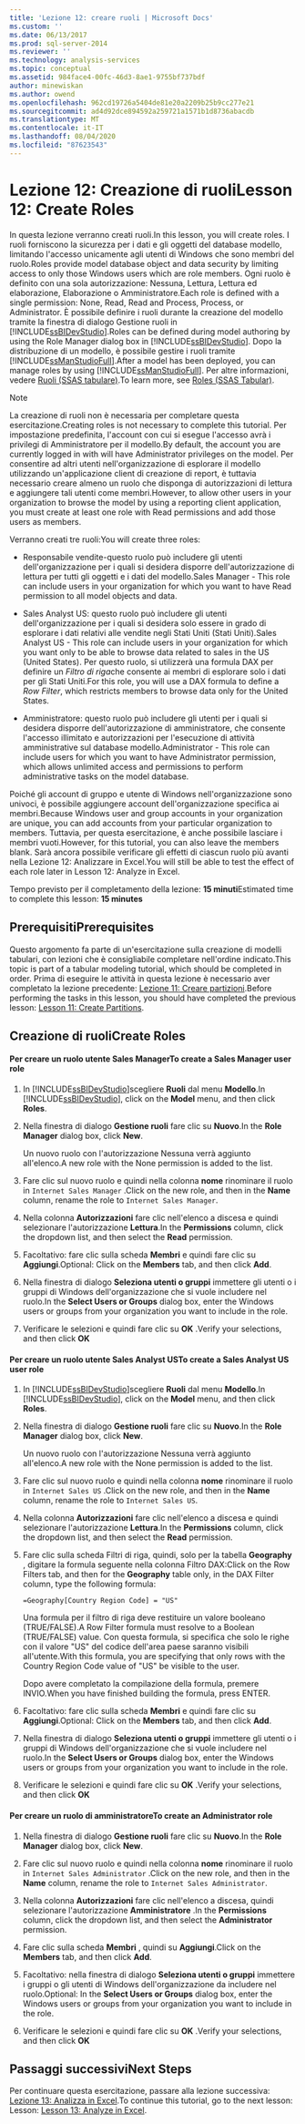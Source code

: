 ```yaml
---
title: 'Lezione 12: creare ruoli | Microsoft Docs'
ms.custom: ''
ms.date: 06/13/2017
ms.prod: sql-server-2014
ms.reviewer: ''
ms.technology: analysis-services
ms.topic: conceptual
ms.assetid: 984face4-00fc-46d3-8ae1-9755bf737bdf
author: minewiskan
ms.author: owend
ms.openlocfilehash: 962cd19726a5404de81e20a2209b25b9cc277e21
ms.sourcegitcommit: ad4d92dce894592a259721a1571b1d8736abacdb
ms.translationtype: MT
ms.contentlocale: it-IT
ms.lasthandoff: 08/04/2020
ms.locfileid: "87623543"
---
```

# <a name="lesson-12-create-roles"></a><span data-ttu-id="ac00b-102">Lezione 12: Creazione di ruoli</span><span class="sxs-lookup"><span data-stu-id="ac00b-102">Lesson 12: Create Roles</span></span>
  <span data-ttu-id="ac00b-103">In questa lezione verranno creati ruoli.</span><span class="sxs-lookup"><span data-stu-id="ac00b-103">In this lesson, you will create roles.</span></span> <span data-ttu-id="ac00b-104">I ruoli forniscono la sicurezza per i dati e gli oggetti del database modello, limitando l'accesso unicamente agli utenti di Windows che sono membri del ruolo.</span><span class="sxs-lookup"><span data-stu-id="ac00b-104">Roles provide model database object and data security by limiting access to only those Windows users which are role members.</span></span> <span data-ttu-id="ac00b-105">Ogni ruolo è definito con una sola autorizzazione: Nessuna, Lettura, Lettura ed elaborazione, Elaborazione o Amministratore.</span><span class="sxs-lookup"><span data-stu-id="ac00b-105">Each role is defined with a single permission: None, Read, Read and Process, Process, or Administrator.</span></span> <span data-ttu-id="ac00b-106">È possibile definire i ruoli durante la creazione del modello tramite la finestra di dialogo Gestione ruoli in [!INCLUDE[ssBIDevStudio](../includes/ssbidevstudio-md.md)].</span><span class="sxs-lookup"><span data-stu-id="ac00b-106">Roles can be defined during model authoring by using the Role Manager dialog box in [!INCLUDE[ssBIDevStudio](../includes/ssbidevstudio-md.md)].</span></span> <span data-ttu-id="ac00b-107">Dopo la distribuzione di un modello, è possibile gestire i ruoli tramite [!INCLUDE[ssManStudioFull](../includes/ssmanstudiofull-md.md)].</span><span class="sxs-lookup"><span data-stu-id="ac00b-107">After a model has been deployed, you can manage roles by using [!INCLUDE[ssManStudioFull](../includes/ssmanstudiofull-md.md)].</span></span> <span data-ttu-id="ac00b-108">Per altre informazioni, vedere [Ruoli &#40;SSAS tabulare&#41;](tabular-models/roles-ssas-tabular.md).</span><span class="sxs-lookup"><span data-stu-id="ac00b-108">To learn more, see [Roles &#40;SSAS Tabular&#41;](tabular-models/roles-ssas-tabular.md).</span></span>  
  
> [!NOTE]  
>  <span data-ttu-id="ac00b-109">La creazione di ruoli non è necessaria per completare questa esercitazione.</span><span class="sxs-lookup"><span data-stu-id="ac00b-109">Creating roles is not necessary to complete this tutorial.</span></span> <span data-ttu-id="ac00b-110">Per impostazione predefinita, l'account con cui si esegue l'accesso avrà i privilegi di Amministratore per il modello.</span><span class="sxs-lookup"><span data-stu-id="ac00b-110">By default, the account you are currently logged in with will have Administrator privileges on the model.</span></span> <span data-ttu-id="ac00b-111">Per consentire ad altri utenti nell'organizzazione di esplorare il modello utilizzando un'applicazione client di creazione di report, è tuttavia necessario creare almeno un ruolo che disponga di autorizzazioni di lettura e aggiungere tali utenti come membri.</span><span class="sxs-lookup"><span data-stu-id="ac00b-111">However, to allow other users in your organization to browse the model by using a reporting client application, you must create at least one role with Read permissions and add those users as members.</span></span>  
  
 <span data-ttu-id="ac00b-112">Verranno creati tre ruoli:</span><span class="sxs-lookup"><span data-stu-id="ac00b-112">You will create three roles:</span></span>  
  
-   <span data-ttu-id="ac00b-113">Responsabile vendite-questo ruolo può includere gli utenti dell'organizzazione per i quali si desidera disporre dell'autorizzazione di lettura per tutti gli oggetti e i dati del modello.</span><span class="sxs-lookup"><span data-stu-id="ac00b-113">Sales Manager - This role can include users in your organization for which you want to have Read permission to all model objects and data.</span></span>  
  
-   <span data-ttu-id="ac00b-114">Sales Analyst US: questo ruolo può includere gli utenti dell'organizzazione per i quali si desidera solo essere in grado di esplorare i dati relativi alle vendite negli Stati Uniti (Stati Uniti).</span><span class="sxs-lookup"><span data-stu-id="ac00b-114">Sales Analyst US - This role can include users in your organization for which you want only to be able to browse data related to sales in the US (United States).</span></span> <span data-ttu-id="ac00b-115">Per questo ruolo, si utilizzerà una formula DAX per definire un *Filtro di riga*che consente ai membri di esplorare solo i dati per gli Stati Uniti.</span><span class="sxs-lookup"><span data-stu-id="ac00b-115">For this role, you will use a DAX formula to define a *Row Filter*, which restricts members to browse data only for the United States.</span></span>  
  
-   <span data-ttu-id="ac00b-116">Amministratore: questo ruolo può includere gli utenti per i quali si desidera disporre dell'autorizzazione di amministratore, che consente l'accesso illimitato e autorizzazioni per l'esecuzione di attività amministrative sul database modello.</span><span class="sxs-lookup"><span data-stu-id="ac00b-116">Administrator - This role can include users for which you want to have Administrator permission, which allows unlimited access and permissions to perform administrative tasks on the model database.</span></span>  
  
 <span data-ttu-id="ac00b-117">Poiché gli account di gruppo e utente di Windows nell'organizzazione sono univoci, è possibile aggiungere account dell'organizzazione specifica ai membri.</span><span class="sxs-lookup"><span data-stu-id="ac00b-117">Because Windows user and group accounts in your organization are unique, you can add accounts from your particular organization to members.</span></span> <span data-ttu-id="ac00b-118">Tuttavia, per questa esercitazione, è anche possibile lasciare i membri vuoti.</span><span class="sxs-lookup"><span data-stu-id="ac00b-118">However, for this tutorial, you can also leave the members blank.</span></span> <span data-ttu-id="ac00b-119">Sarà ancora possibile verificare gli effetti di ciascun ruolo più avanti nella Lezione 12: Analizzare in Excel.</span><span class="sxs-lookup"><span data-stu-id="ac00b-119">You will still be able to test the effect of each role later in Lesson 12: Analyze in Excel.</span></span>  
  
 <span data-ttu-id="ac00b-120">Tempo previsto per il completamento della lezione: **15 minuti**</span><span class="sxs-lookup"><span data-stu-id="ac00b-120">Estimated time to complete this lesson: **15 minutes**</span></span>  
  
## <a name="prerequisites"></a><span data-ttu-id="ac00b-121">Prerequisiti</span><span class="sxs-lookup"><span data-stu-id="ac00b-121">Prerequisites</span></span>  
 <span data-ttu-id="ac00b-122">Questo argomento fa parte di un'esercitazione sulla creazione di modelli tabulari, con lezioni che è consigliabile completare nell'ordine indicato.</span><span class="sxs-lookup"><span data-stu-id="ac00b-122">This topic is part of a tabular modeling tutorial, which should be completed in order.</span></span> <span data-ttu-id="ac00b-123">Prima di eseguire le attività in questa lezione è necessario aver completato la lezione precedente: [Lezione 11: Creare partizioni](lesson-10-create-partitions.md).</span><span class="sxs-lookup"><span data-stu-id="ac00b-123">Before performing the tasks in this lesson, you should have completed the previous lesson: [Lesson 11: Create Partitions](lesson-10-create-partitions.md).</span></span>  
  
## <a name="create-roles"></a><span data-ttu-id="ac00b-124">Creazione di ruoli</span><span class="sxs-lookup"><span data-stu-id="ac00b-124">Create Roles</span></span>  
  
#### <a name="to-create-a-sales-manager-user-role"></a><span data-ttu-id="ac00b-125">Per creare un ruolo utente Sales Manager</span><span class="sxs-lookup"><span data-stu-id="ac00b-125">To create a Sales Manager user role</span></span>  
  
1.  <span data-ttu-id="ac00b-126">In [!INCLUDE[ssBIDevStudio](../includes/ssbidevstudio-md.md)]scegliere **Ruoli** dal menu **Modello**.</span><span class="sxs-lookup"><span data-stu-id="ac00b-126">In [!INCLUDE[ssBIDevStudio](../includes/ssbidevstudio-md.md)], click on the **Model** menu, and then click **Roles**.</span></span>  
  
2.  <span data-ttu-id="ac00b-127">Nella finestra di dialogo **Gestione ruoli** fare clic su **Nuovo**.</span><span class="sxs-lookup"><span data-stu-id="ac00b-127">In the **Role Manager** dialog box, click **New**.</span></span>  
  
     <span data-ttu-id="ac00b-128">Un nuovo ruolo con l'autorizzazione Nessuna verrà aggiunto all'elenco.</span><span class="sxs-lookup"><span data-stu-id="ac00b-128">A new role with the None permission is added to the list.</span></span>  
  
3.  <span data-ttu-id="ac00b-129">Fare clic sul nuovo ruolo e quindi nella colonna **nome** rinominare il ruolo in `Internet Sales Manager` .</span><span class="sxs-lookup"><span data-stu-id="ac00b-129">Click on the new role, and then in the **Name** column, rename the role to `Internet Sales Manager`.</span></span>  
  
4.  <span data-ttu-id="ac00b-130">Nella colonna **Autorizzazioni** fare clic nell'elenco a discesa e quindi selezionare l'autorizzazione **Lettura**.</span><span class="sxs-lookup"><span data-stu-id="ac00b-130">In the **Permissions** column, click the dropdown list, and then select the **Read** permission.</span></span>  
  
5.  <span data-ttu-id="ac00b-131">Facoltativo: fare clic sulla scheda **Membri** e quindi fare clic su **Aggiungi**.</span><span class="sxs-lookup"><span data-stu-id="ac00b-131">Optional: Click on the **Members** tab, and then click **Add**.</span></span>  
  
6.  <span data-ttu-id="ac00b-132">Nella finestra di dialogo **Seleziona utenti o gruppi** immettere gli utenti o i gruppi di Windows dell'organizzazione che si vuole includere nel ruolo.</span><span class="sxs-lookup"><span data-stu-id="ac00b-132">In the **Select Users or Groups** dialog box, enter the Windows users or groups from your organization you want to include in the role.</span></span>  
  
7.  <span data-ttu-id="ac00b-133">Verificare le selezioni e quindi fare clic su **OK** .</span><span class="sxs-lookup"><span data-stu-id="ac00b-133">Verify your selections, and then click **OK**</span></span>  
  
#### <a name="to-create-a-sales-analyst-us-user-role"></a><span data-ttu-id="ac00b-134">Per creare un ruolo utente Sales Analyst US</span><span class="sxs-lookup"><span data-stu-id="ac00b-134">To create a Sales Analyst US user role</span></span>  
  
1.  <span data-ttu-id="ac00b-135">In [!INCLUDE[ssBIDevStudio](../includes/ssbidevstudio-md.md)]scegliere **Ruoli** dal menu **Modello**.</span><span class="sxs-lookup"><span data-stu-id="ac00b-135">In [!INCLUDE[ssBIDevStudio](../includes/ssbidevstudio-md.md)], click on the **Model** menu, and then click **Roles**.</span></span>  
  
2.  <span data-ttu-id="ac00b-136">Nella finestra di dialogo **Gestione ruoli** fare clic su **Nuovo**.</span><span class="sxs-lookup"><span data-stu-id="ac00b-136">In the **Role Manager** dialog box, click **New**.</span></span>  
  
     <span data-ttu-id="ac00b-137">Un nuovo ruolo con l'autorizzazione Nessuna verrà aggiunto all'elenco.</span><span class="sxs-lookup"><span data-stu-id="ac00b-137">A new role with the None permission is added to the list.</span></span>  
  
3.  <span data-ttu-id="ac00b-138">Fare clic sul nuovo ruolo e quindi nella colonna **nome** rinominare il ruolo in `Internet Sales US` .</span><span class="sxs-lookup"><span data-stu-id="ac00b-138">Click on the new role, and then in the **Name** column, rename the role to `Internet Sales US`.</span></span>  
  
4.  <span data-ttu-id="ac00b-139">Nella colonna **Autorizzazioni** fare clic nell'elenco a discesa e quindi selezionare l'autorizzazione **Lettura**.</span><span class="sxs-lookup"><span data-stu-id="ac00b-139">In the **Permissions** column, click the dropdown list, and then select the **Read** permission.</span></span>  
  
5.  <span data-ttu-id="ac00b-140">Fare clic sulla scheda Filtri di riga, quindi, solo per la tabella **Geography** , digitare la formula seguente nella colonna Filtro DAX:</span><span class="sxs-lookup"><span data-stu-id="ac00b-140">Click on the Row Filters tab, and then for the **Geography** table only, in the DAX Filter column, type the following formula:</span></span>  
  
     `=Geography[Country Region Code] = "US"`  
  
     <span data-ttu-id="ac00b-141">Una formula per il filtro di riga deve restituire un valore booleano (TRUE/FALSE).</span><span class="sxs-lookup"><span data-stu-id="ac00b-141">A Row Filter formula must resolve to a Boolean (TRUE/FALSE) value.</span></span> <span data-ttu-id="ac00b-142">Con questa formula, si specifica che solo le righe con il valore "US" del codice dell'area paese saranno visibili all'utente.</span><span class="sxs-lookup"><span data-stu-id="ac00b-142">With this formula, you are specifying that only rows with the Country Region Code value of "US" be visible to the user.</span></span>  
  
     <span data-ttu-id="ac00b-143">Dopo avere completato la compilazione della formula, premere INVIO.</span><span class="sxs-lookup"><span data-stu-id="ac00b-143">When you have finished building the formula, press ENTER.</span></span>  
  
6.  <span data-ttu-id="ac00b-144">Facoltativo: fare clic sulla scheda **Membri** e quindi fare clic su **Aggiungi**.</span><span class="sxs-lookup"><span data-stu-id="ac00b-144">Optional: Click on the **Members** tab, and then click **Add**.</span></span>  
  
7.  <span data-ttu-id="ac00b-145">Nella finestra di dialogo **Seleziona utenti o gruppi** immettere gli utenti o i gruppi di Windows dell'organizzazione che si vuole includere nel ruolo.</span><span class="sxs-lookup"><span data-stu-id="ac00b-145">In the **Select Users or Groups** dialog box, enter the Windows users or groups from your organization you want to include in the role.</span></span>  
  
8.  <span data-ttu-id="ac00b-146">Verificare le selezioni e quindi fare clic su **OK** .</span><span class="sxs-lookup"><span data-stu-id="ac00b-146">Verify your selections, and then click **OK**</span></span>  
  
#### <a name="to-create-an-administrator-role"></a><span data-ttu-id="ac00b-147">Per creare un ruolo di amministratore</span><span class="sxs-lookup"><span data-stu-id="ac00b-147">To create an Administrator role</span></span>  
  
1.  <span data-ttu-id="ac00b-148">Nella finestra di dialogo **Gestione ruoli** fare clic su **Nuovo**.</span><span class="sxs-lookup"><span data-stu-id="ac00b-148">In the **Role Manager** dialog box, click **New**.</span></span>  
  
2.  <span data-ttu-id="ac00b-149">Fare clic sul nuovo ruolo e quindi nella colonna **nome** rinominare il ruolo in `Internet Sales Administrator` .</span><span class="sxs-lookup"><span data-stu-id="ac00b-149">Click on the new role, and then in the **Name** column, rename the role to `Internet Sales Administrator`.</span></span>  
  
3.  <span data-ttu-id="ac00b-150">Nella colonna **Autorizzazioni** fare clic nell'elenco a discesa, quindi selezionare l'autorizzazione **Amministratore** .</span><span class="sxs-lookup"><span data-stu-id="ac00b-150">In the **Permissions** column, click the dropdown list, and then select the **Administrator** permission.</span></span>  
  
4.  <span data-ttu-id="ac00b-151">Fare clic sulla scheda **Membri** , quindi su **Aggiungi**.</span><span class="sxs-lookup"><span data-stu-id="ac00b-151">Click on the **Members** tab, and then click **Add**.</span></span>  
  
5.  <span data-ttu-id="ac00b-152">Facoltativo: nella finestra di dialogo **Seleziona utenti o gruppi** immettere i gruppi o gli utenti di Windows dell'organizzazione da includere nel ruolo.</span><span class="sxs-lookup"><span data-stu-id="ac00b-152">Optional: In the **Select Users or Groups** dialog box, enter the Windows users or groups from your organization you want to include in the role.</span></span>  
  
6.  <span data-ttu-id="ac00b-153">Verificare le selezioni e quindi fare clic su **OK** .</span><span class="sxs-lookup"><span data-stu-id="ac00b-153">Verify your selections, and then click **OK**</span></span>  
  
## <a name="next-steps"></a><span data-ttu-id="ac00b-154">Passaggi successivi</span><span class="sxs-lookup"><span data-stu-id="ac00b-154">Next Steps</span></span>  
 <span data-ttu-id="ac00b-155">Per continuare questa esercitazione, passare alla lezione successiva: [Lezione 13: Analizza in Excel](lesson-12-analyze-in-excel.md).</span><span class="sxs-lookup"><span data-stu-id="ac00b-155">To continue this tutorial, go to the next lesson: Lesson: [Lesson 13: Analyze in Excel](lesson-12-analyze-in-excel.md).</span></span>  
  
  

